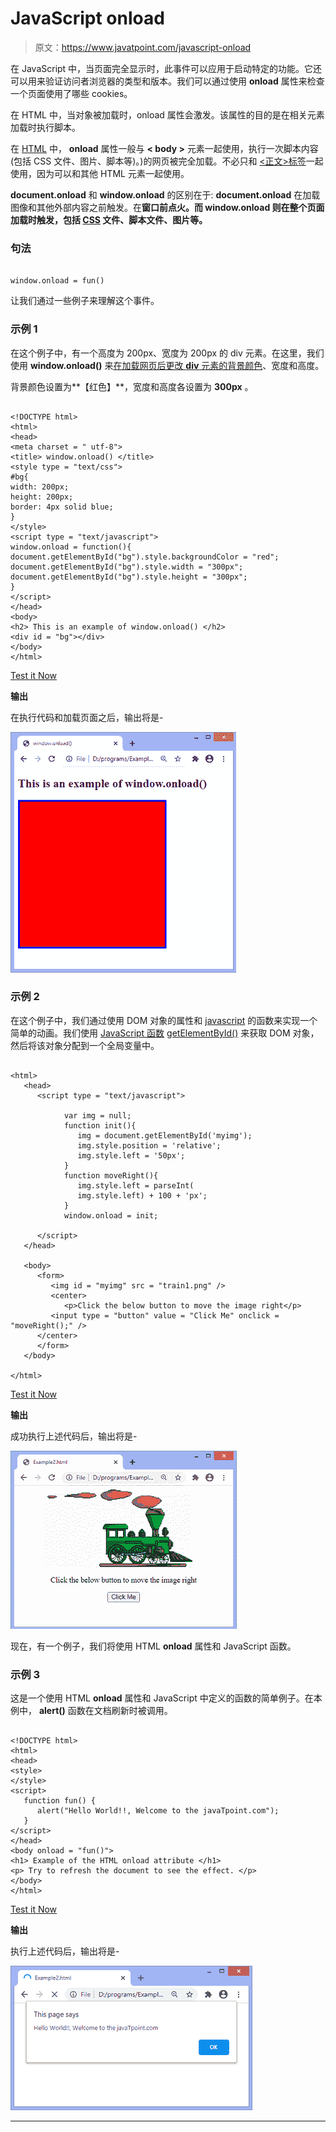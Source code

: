 # JavaScript onload

> 原文：<https://www.javatpoint.com/javascript-onload>

在 JavaScript 中，当页面完全显示时，此事件可以应用于启动特定的功能。它还可以用来验证访问者浏览器的类型和版本。我们可以通过使用 **onload** 属性来检查一个页面使用了哪些 cookies。

在 HTML 中，当对象被加载时，onload 属性会激发。该属性的目的是在相关元素加载时执行脚本。

在 [HTML](https://www.javatpoint.com/html-tutorial) 中， **onload** 属性一般与 **< body >** 元素一起使用，执行一次脚本内容(包括 CSS 文件、图片、脚本等)。)的网页被完全加载。不必只和 [<正文>标签](https://www.javatpoint.com/html-body-tag)一起使用，因为可以和其他 HTML 元素一起使用。

**document.onload** 和 **window.onload** 的区别在于: **document.onload** 在加载图像和其他外部内容之前触发。在**窗口前点火。而 **window.onload** 则在整个页面加载时触发，包括 [CSS](https://www.javatpoint.com/css-tutorial) 文件、脚本文件、图片等。**

### 句法

```

window.onload = fun()

```

让我们通过一些例子来理解这个事件。

### 示例 1

在这个例子中，有一个高度为 200px、宽度为 200px 的 div 元素。在这里，我们使用 **window.onload()** 来[在加载网页后更改 **div** 元素的背景颜色](https://www.javatpoint.com/how-to-change-background-color-in-html)、宽度和高度。

背景颜色设置为**【红色】**，宽度和高度各设置为 **300px** 。

```

<!DOCTYPE html>
<html>
<head>
<meta charset = " utf-8">
<title> window.onload() </title>
<style type = "text/css">
#bg{
width: 200px;
height: 200px;
border: 4px solid blue;
}
</style>
<script type = "text/javascript">
window.onload = function(){
document.getElementById("bg").style.backgroundColor = "red";
document.getElementById("bg").style.width = "300px";
document.getElementById("bg").style.height = "300px";
}
</script>
</head>
<body>
<h2> This is an example of window.onload() </h2>
<div id = "bg"></div>
</body>
</html>

```

[Test it Now](https://www.javatpoint.com/oprweb/test.jsp?filename=javascript-onload1)

**输出**

在执行代码和加载页面之后，输出将是-

![JavaScript onload](img/844af62c9c291fc03c69b8c823c92174.png)

### 示例 2

在这个例子中，我们通过使用 DOM 对象的属性和 [javascript](https://www.javatpoint.com/javascript-tutorial) 的函数来实现一个简单的动画。我们使用 [JavaScript 函数](https://www.javatpoint.com/javascript-function) [getElementById()](https://www.javatpoint.com/document-getElementById()-method) 来获取 DOM 对象，然后将该对象分配到一个全局变量中。

```

<html>   
   <head>   
      <script type = "text/javascript">   

            var img = null;   
            function init(){    
               img = document.getElementById('myimg');  
               img.style.position = 'relative';       
               img.style.left = '50px';     
            }       
            function moveRight(){    
               img.style.left = parseInt(  
               img.style.left) + 100 + 'px';    
            }    
            window.onload = init;    

      </script>   
   </head>   

   <body>   
      <form>   
         <img id = "myimg" src = "train1.png" />   
         <center>  
            <p>Click the below button to move the image right</p>   
         <input type = "button" value = "Click Me" onclick = "moveRight();" />  
      </center>   
      </form>  
   </body>  

</html>

```

[Test it Now](https://www.javatpoint.com/oprweb/test.jsp?filename=javascript-onload2)

**输出**

成功执行上述代码后，输出将是-

![JavaScript onload](img/ffb86ab0b56d70cc9aea5787a67edaa9.png)

现在，有一个例子，我们将使用 HTML **onload** 属性和 JavaScript 函数。

### 示例 3

这是一个使用 HTML **onload** 属性和 JavaScript 中定义的函数的简单例子。在本例中， **alert()** 函数在文档刷新时被调用。

```

<!DOCTYPE html>
<html>
<head>
<style>
</style>
<script>
   function fun() {
      alert("Hello World!!, Welcome to the javaTpoint.com");
   }
</script>
</head>
<body onload = "fun()">
<h1> Example of the HTML onload attribute </h1>
<p> Try to refresh the document to see the effect. </p>
</body>
</html>

```

[Test it Now](https://www.javatpoint.com/oprweb/test.jsp?filename=javascript-onload3)

**输出**

执行上述代码后，输出将是-

![JavaScript onload](img/aef08a066b925ae82a6bd968bb505787.png)

* * *